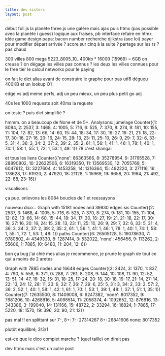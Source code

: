 ```yaml
---
title: dev sisters
layout: post
---
```


début full js la planète three.js
une galère mais ajax puis htmx
(pas possible avec la planète i guess)
logique aux fraises, pb interface
refaire en htmx
idée game design papa: bacon number
recherche djikstra (aoc lol)
payer pour modifier départ arrivée ?
score sur cinq à la suite ?
partage sur les rs ? pas chaud

300 villes 800 mega
5223_8005_10_ 400kb * 16000 (15969) = 6GB
on creuse ? on dégage les villes pas connus ?
les deux
les villes connues pour le free tier
le calcul networkx pour le paying

on fait le dict alias avant de construire le graphe
pour pas utf8 dégueu
400KB et un lookup O1

edge vs adj
meme perfs, adj un peu mieux, un peu plus petit
go adj

40s les 1000 requests soit 40ms la requete

on teste ? puis dict simplifié ?

hmmm. on a beaucoup de None et de 5+. 
Analysons:
jumelage
Counter({1: 8084, 2: 2537, 3: 1468, 4: 1005, 5: 716, 6: 525, 7: 370, 8: 274, 9: 181, 10: 155, 11: 104, 12: 82, 13: 66, 14: 60, 15: 44, 18: 34, 17: 30, 16: 27, 19: 21, 21: 18, 22: 17, 30: 16, 27: 16, 20: 16, 24: 15, 28: 13, 23: 11, 25: 10, 26: 9, 29: 7, 32: 6, 33: 5, 31: 4, 36: 3, 34: 2, 37: 2, 39: 2, 35: 2, 61: 1, 56: 1, 41: 1, 46: 1, 78: 1, 40: 1, 74: 1, 58: 1, 55: 1, 72: 1, 53: 1, 48: 1})
78 c'est shangai

et tous les liens
Counter({'none': 86363566, 8: 35278954, 9: 31765528, 7: 28890802, 10: 22622506, 6: 16319350, 11: 13569530, 12: 7055768, 5: 6047612, 13: 3227604, 4: 1453258, 14: 1316364, 15: 492220, 3: 271116, 16: 178628, 17: 61920, 2: 47920, 18: 21128, 1: 15969, 19: 6658, 20: 1964, 21: 492, 22: 88, 23: 16})

visualisons

ça pue. enlevons les 8084 boucles de 1 et reessayons

nouveau dico...
Graph with 15181 nodes and 39830 edges
sis
Counter({2: 2537, 3: 1468, 4: 1005, 5: 716, 6: 525, 7: 370, 8: 274, 9: 181, 10: 155, 11: 104, 12: 82, 13: 66, 14: 60, 15: 44, 18: 34, 17: 30, 16: 27, 19: 21, 21: 18, 22: 17, 30: 16, 27: 16, 20: 16, 24: 15, 28: 13, 23: 11, 25: 10, 26: 9, 29: 7, 32: 6, 33: 5, 31: 4, 36: 3, 34: 2, 37: 2, 39: 2, 35: 2, 61: 1, 56: 1, 41: 1, 46: 1, 78: 1, 40: 1, 74: 1, 58: 1, 55: 1, 72: 1, 53: 1, 48: 1})
paths
Counter({6: 26505128, 5: 19078630, 7: 9780802, 4: 4349330, 8: 1287414, 3: 532022, 'none': 456456, 9: 113262, 2: 55606, 1: 7885, 10: 6480, 11: 204, 12: 6})

bon ça bug j'ai chié mes alias
je recommence, je prune le graph de tout ce qui a moins de 2 aretes

Graph with 7885 nodes and 16648 edges
Counter({2: 2424, 3: 1370, 1: 837, 4: 790, 5: 558, 6: 371, 0: 288, 7: 261, 8: 208, 9: 144, 10: 108, 11: 90, 12: 52, 13: 51, 14: 47, 16: 32, 15: 31, 18: 25, 17: 24, 20: 18, 30: 18, 19: 17, 21: 14, 27: 14, 22: 13, 24: 12, 28: 11, 23: 9, 32: 7, 26: 7, 29: 6, 25: 5, 31: 3, 34: 2, 33: 2, 57: 2, 36: 2, 52: 1, 40: 1, 58: 1, 42: 1, 61: 1, 70: 1, 53: 1, 39: 1, 48: 1, 37: 1, 51: 1, 35: 1})
Counter({7: 12635500, 8: 11409008, 6: 9247382, 'none': 8017352, 9: 7681206, 10: 4268816, 5: 4098514, 11: 2058374, 4: 1092652, 12: 876816, 13: 343386, 3: 199040, 14: 131166, 15: 48722, 2: 33294, 16: 16824, 1: 7885, 17: 5220, 18: 1570, 19: 396, 20: 90, 21: 12})

pas mal !!
en splittant sur 7-, 8+:
7-: 27314267
8+: 26841606
none: 8017352

plutôt equilibré, 3/3/1

est-ce que le dico complet marche ? (quel taille)
on dirait pas

dev htmx mais c'est un autre post
